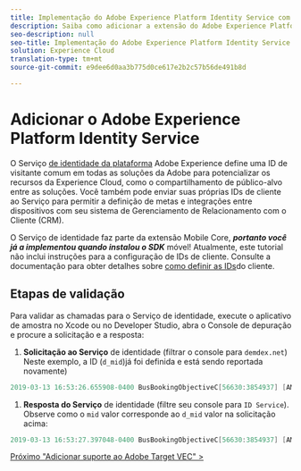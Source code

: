 ```yaml
---
title: Implementação do Adobe Experience Platform Identity Service com o Launch
description: Saiba como adicionar a extensão do Adobe Experience Platform Identity Service e usar a ação Definir IDs do cliente para coletar IDs do cliente. Esta lição é parte do tutorial Implementação da Experience Cloud em aplicativos iOS Objetive-C móveis.
seo-description: null
seo-title: Implementação do Adobe Experience Platform Identity Service com o Launch
solution: Experience Cloud
translation-type: tm+mt
source-git-commit: e9dee6d0aa3b775d0ce617e2b2c57b56de491b8d

---
```



# Adicionar o Adobe Experience Platform Identity Service

O Serviço [de identidade da plataforma](https://docs.adobe.com/content/help/en/id-service/using/home.html) Adobe Experience define uma ID de visitante comum em todas as soluções da Adobe para potencializar os recursos da Experience Cloud, como o compartilhamento de público-alvo entre as soluções.  Você também pode enviar suas próprias IDs de cliente ao Serviço para permitir a definição de metas e integrações entre dispositivos com seu sistema de Gerenciamento de Relacionamento com o Cliente (CRM).

O Serviço de identidade faz parte da extensão Mobile Core, ***portanto você já a implementou quando instalou o SDK*** móvel! Atualmente, este tutorial não inclui instruções para a configuração de IDs de cliente. Consulte a documentação para obter detalhes sobre [como definir as IDs](https://aep-sdks.gitbook.io/docs/using-mobile-extensions/mobile-core/identity/identity-api-reference)do cliente.

## Etapas de validação

Para validar as chamadas para o Serviço de identidade, execute o aplicativo de amostra no Xcode ou no Developer Studio, abra o Console de depuração e procure a solicitação e a resposta:

1. **Solicitação ao Serviço** de identidade (filtrar o console para `demdex.net`) Neste exemplo, a ID (`d_mid`)já foi definida e está sendo reportada novamente)

```objective-c
2019-03-13 16:53:26.655908-0400 BusBookingObjectiveC[56630:3854937] [AMSDK DEBUG <com.adobe.module.identity>]:Sending request (https://dpm.demdex.net/id?d_rtbd=json&d_ver=2&d_orgid=7ABB3E6A5A7491460A495D61@AdobeOrg&d_mid=67027929491180584128922600814231770586)
```

1. **Resposta do Serviço** de identidade (filtre seu console para `ID Service`). Observe como o `mid` valor corresponde ao `d_mid` valor na solicitação acima:

```objective-c
2019-03-13 16:53:27.397048-0400 BusBookingObjectiveC[56630:3854937] [AMSDK DEBUG <com.adobe.module.identity>]: ID Service - Got ID Response (mid: 67027929491180584128922600814231770586, blob: j8Odv6LonN4r3an7LhD3WZrU1bUpAkFkkiY1ncBR96t2PTI, hint: 9, ttl: "604800000 ms")
```

[Próximo "Adicionar suporte ao Adobe Target VEC" &gt;](target-vec.md)
